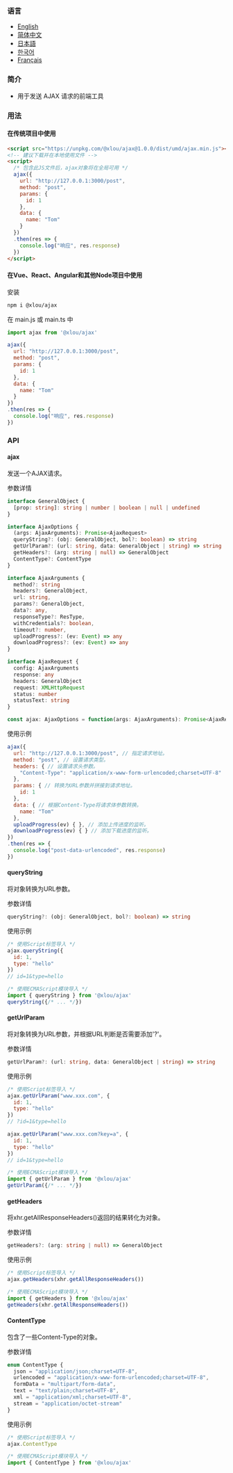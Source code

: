 ### 语言

* [English](https://github.com/omlou/ajax#readme)
* [简体中文](https://github.com/omlou/ajax/blob/master/public/markdowns/readme-zh.md)
* [日本語](https://github.com/omlou/ajax/blob/master/public/markdowns/readme-ja.md)
* [한국어](https://github.com/omlou/ajax/blob/master/public/markdowns/readme-ko.md)
* [Français](https://github.com/omlou/ajax/blob/master/public/markdowns/readme-fr.md)

### 简介

* 用于发送 AJAX 请求的前端工具

### 用法

#### 在传统项目中使用

```html
<script src="https://unpkg.com/@xlou/ajax@1.0.0/dist/umd/ajax.min.js"></script>
<!-- 建议下载并在本地使用文件 -->
<script>
  /* 包含此JS文件后，ajax对象将在全局可用 */
  ajax({
    url: "http://127.0.0.1:3000/post",
    method: "post",
    params: {
      id: 1
    },
    data: {
      name: "Tom"
    }
  })
  .then(res => {
    console.log("响应", res.response)
  })
</script>
```

#### 在Vue、React、Angular和其他Node项目中使用

安装

```bash
npm i @xlou/ajax
```

在 main.js 或 main.ts 中

```javascript
import ajax from '@xlou/ajax'

ajax({
  url: "http://127.0.0.1:3000/post",
  method: "post",
  params: {
    id: 1
  },
  data: {
    name: "Tom"
  }
})
.then(res => {
  console.log("响应", res.response)
})
```

### API

#### ajax

发送一个AJAX请求。

参数详情

```typescript
interface GeneralObject {
  [prop: string]: string | number | boolean | null | undefined
}

interface AjaxOptions {
  (args: AjaxArguments): Promise<AjaxRequest>
  queryString?: (obj: GeneralObject, bol?: boolean) => string
  getUrlParam?: (url: string, data: GeneralObject | string) => string
  getHeaders?: (arg: string | null) => GeneralObject
  ContentType?: ContentType
}

interface AjaxArguments {
  method?: string
  headers?: GeneralObject,
  url: string,
  params?: GeneralObject,
  data?: any,
  responseType?: ResType,
  withCredentials?: boolean,
  timeout?: number,
  uploadProgress?: (ev: Event) => any
  downloadProgress?: (ev: Event) => any
}

interface AjaxRequest {
  config: AjaxArguments
  response: any
  headers: GeneralObject
  request: XMLHttpRequest
  status: number
  statusText: string
}

const ajax: AjaxOptions = function(args: AjaxArguments): Promise<AjaxRequest>
```

使用示例

```javascript
ajax({
  url: "http://127.0.0.1:3000/post", // 指定请求地址。
  method: "post", // 设置请求类型。
  headers: { // 设置请求头参数。
    "Content-Type": "application/x-www-form-urlencoded;charset=UTF-8"
  },
  params: { // 转换为URL参数并拼接到请求地址。
    id: 1
  },
  data: { // 根据Content-Type将请求体参数转换。
    name: "Tom"
  },
  uploadProgress(ev) { }, // 添加上传进度的监听。
  downloadProgress(ev) { } // 添加下载进度的监听。
})
.then(res => {
  console.log("post-data-urlencoded", res.response)
})
```

#### queryString

将对象转换为URL参数。

参数详情

```typescript
queryString?: (obj: GeneralObject, bol?: boolean) => string
```

使用示例

```javascript
/* 使用Script标签导入 */
ajax.queryString({
  id: 1,
  type: "hello"
})
// id=1&type=hello

/* 使用ECMAScript模块导入 */
import { queryString } from '@xlou/ajax'
queryString({/* ... */})
```

#### getUrlParam

将对象转换为URL参数，并根据URL判断是否需要添加'?'。

参数详情

```typescript
getUrlParam?: (url: string, data: GeneralObject | string) => string
```

使用示例

```javascript
/* 使用Script标签导入 */
ajax.getUrlParam("www.xxx.com", {
  id: 1,
  type: "hello"
})
// ?id=1&type=hello

ajax.getUrlParam("www.xxx.com?key=a", {
  id: 1,
  type: "hello"
})
// id=1&type=hello

/* 使用ECMAScript模块导入 */
import { getUrlParam } from '@xlou/ajax'
getUrlParam({/* ... */})
```

#### getHeaders

将xhr.getAllResponseHeaders()返回的结果转化为对象。

参数详情

```typescript
getHeaders?: (arg: string | null) => GeneralObject
```

使用示例

```javascript
/* 使用Script标签导入 */
ajax.getHeaders(xhr.getAllResponseHeaders())

/* 使用ECMAScript模块导入 */
import { getHeaders } from '@xlou/ajax'
getHeaders(xhr.getAllResponseHeaders())
```

#### ContentType

包含了一些Content-Type的对象。

参数详情

```typescript
enum ContentType {
  json = "application/json;charset=UTF-8",
  urlencoded = "application/x-www-form-urlencoded;charset=UTF-8",
  formData = "multipart/form-data",
  text = "text/plain;charset=UTF-8",
  xml = "application/xml;charset=UTF-8",
  stream = "application/octet-stream"
}
```

使用示例

```javascript
/* 使用Script标签导入 */
ajax.ContentType

/* 使用ECMAScript模块导入 */
import { ContentType } from '@xlou/ajax'
```